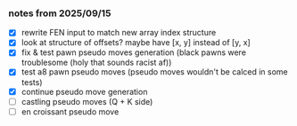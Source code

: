 ### notes from 2025/09/15

- [x] rewrite FEN input to match new array index structure
- [x] look at structure of offsets? maybe have [x, y] instead of [y, x]
- [x] fix & test pawn pseudo moves generation (black pawns were troublesome (holy that sounds racist af))
- [x] test a8 pawn pseudo moves (pseudo moves wouldn't be calced in some tests)
- [x] continue pseudo move generation
- [ ] castling pseudo moves (Q + K side)
- [ ] en croissant pseudo move